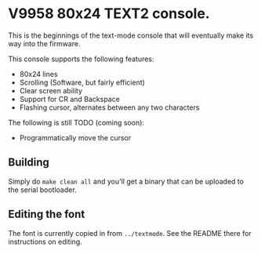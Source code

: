 # V9958 80x24 TEXT2 console.

This is the beginnings of the text-mode console that will 
eventually make its way into the firmware. 

This console supports the following features:

   * 80x24 lines
   * Scrolling (Software, but fairly efficient)
   * Clear screen ability
   * Support for CR and Backspace
   * Flashing cursor, alternates between any two characters

The following is still TODO (coming soon):

   * Programmatically move the cursor

## Building

Simply do `make clean all` and you'll get a binary that 
can be uploaded to the serial bootloader.

## Editing the font

The font is currently copied in from `../textmode`. See 
the README there for instructions on editing.

